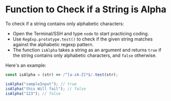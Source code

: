 # Function to Check if a String is Alpha

To check if a string contains only alphabetic characters:

- Open the Terminal/SSH and type `node` to start practicing coding.
- Use `RegExp.prototype.test()` to check if the given string matches against the alphabetic regexp pattern.
- The function `isAlpha` takes a string as an argument and returns `true` if the string contains only alphabetic characters, and `false` otherwise.

Here's an example:

```js
const isAlpha = (str) => /^[a-zA-Z]*$/.test(str);
```

```js
isAlpha("sampleInput"); // true
isAlpha("this Will fail"); // false
isAlpha("123"); // false
```
